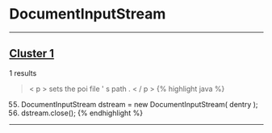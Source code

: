 # DocumentInputStream

***

## [Cluster 1](./1)
1 results
> < p > sets the poi file ' s path . < / p > 
{% highlight java %}
55. DocumentInputStream dstream = new DocumentInputStream( dentry );
57. dstream.close();
{% endhighlight %}

***


